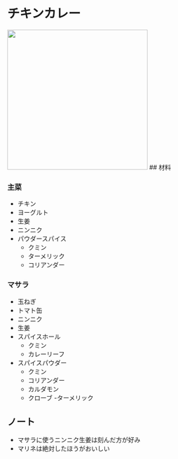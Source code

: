 # チキンカレー
<img src="https://pbs.twimg.com/media/EQplr-fU4AA9LZr?format=jpg&name=medium" width="320">
## 材料

### 主菜
- チキン
- ヨーグルト
- 生姜
- ニンニク
- パウダースパイス
  - クミン
  - ターメリック
  - コリアンダー
  
### マサラ
- 玉ねぎ
- トマト缶
- ニンニク
- 生姜
- スパイスホール
  - クミン
  - カレーリーフ
- スパイスパウダー
  - クミン
  - コリアンダー
  - カルダモン
  - クローブ
  -ターメリック
 
 ## ノート
 - マサラに使うニンニク生姜は刻んだ方が好み
 - マリネは絶対したほうがおいしい
